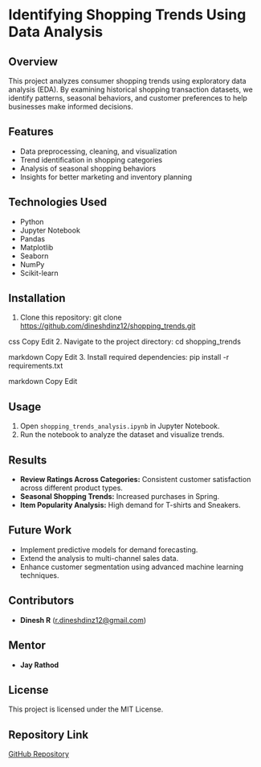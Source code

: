 # Identifying Shopping Trends Using Data Analysis

## Overview
This project analyzes consumer shopping trends using exploratory data analysis (EDA). By examining historical shopping transaction datasets, we identify patterns, seasonal behaviors, and customer preferences to help businesses make informed decisions.

## Features
- Data preprocessing, cleaning, and visualization
- Trend identification in shopping categories
- Analysis of seasonal shopping behaviors
- Insights for better marketing and inventory planning

## Technologies Used
- Python
- Jupyter Notebook
- Pandas
- Matplotlib
- Seaborn
- NumPy
- Scikit-learn

## Installation
1. Clone this repository:
git clone https://github.com/dineshdinz12/shopping_trends.git

css
Copy
Edit
2. Navigate to the project directory:
cd shopping_trends

markdown
Copy
Edit
3. Install required dependencies:
pip install -r requirements.txt

markdown
Copy
Edit

## Usage
1. Open `shopping_trends_analysis.ipynb` in Jupyter Notebook.
2. Run the notebook to analyze the dataset and visualize trends.

## Results
- **Review Ratings Across Categories:** Consistent customer satisfaction across different product types.
- **Seasonal Shopping Trends:** Increased purchases in Spring.
- **Item Popularity Analysis:** High demand for T-shirts and Sneakers.

## Future Work
- Implement predictive models for demand forecasting.
- Extend the analysis to multi-channel sales data.
- Enhance customer segmentation using advanced machine learning techniques.

## Contributors
- **Dinesh R** (r.dineshdinz12@gmail.com)

## Mentor
- **Jay Rathod**

## License
This project is licensed under the MIT License.

## Repository Link
[GitHub Repository](https://github.com/dineshdinz12/shopping_trends)
